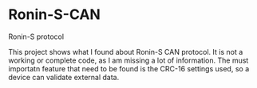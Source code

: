 # Ronin-S-CAN
Ronin-S protocol


This project shows what I found about Ronin-S CAN protocol. It is not a working or complete code, as I am missing a lot of information. The must importatn feature that need to be found is the CRC-16 settings used, so a device can validate external data.
